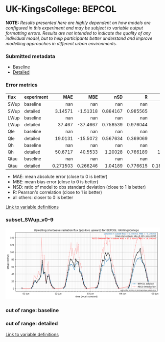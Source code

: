 # UK-KingsCollege: BEPCOL

**NOTE:** *Results presented here are highly dependent on how models are configured in this experiment and may be subject to variable output formatting errors. Results are not intended to indicate the quality of any individual model, but to help participants better understand and improve modelling approaches in different urban environments.*

### Submitted metadata

- [Baseline](BEPCOL_UK-KingsCollege_baseline_attrs.md)
- [Detailed](BEPCOL_UK-KingsCollege_detailed_attrs.md)

### Error metrics

| flux   | experiment   |        MAE |        MBE |        nSD |          R |        5th |      95th |       RMSE |      cRMSE |       AMBE |       1-nSD |         1-R |   nSkewness |   nKurtosis |    Overlap |
|:-------|:-------------|-----------:|-----------:|-----------:|-----------:|-----------:|----------:|-----------:|-----------:|-----------:|------------:|------------:|------------:|------------:|-----------:|
| SWup   | baseline     | nan        | nan        | nan        | nan        | nan        | nan       | nan        | nan        | nan        | nan         | nan         |  nan        |  nan        | nan        |
| SWup   | detailed     |   3.14571  |  -1.51318  |   0.884167 |   0.985565 |   0.53     |   8.905   |   4.89703  |   0.197341 |   1.51318  |   0.115834  |   0.0144351 |    0.155166 |    0.879433 |   0.105935 |
| LWup   | baseline     | nan        | nan        | nan        | nan        | nan        | nan       | nan        | nan        | nan        | nan         | nan         |  nan        |  nan        | nan        |
| LWup   | detailed     |  37.467    | -37.4667   |   0.758539 |   0.976044 |  22.97     |  51.505   |  39.2421   |   0.307647 |  37.4667   |   0.24146   |   0.0239564 |    0.175688 |    0.206968 |   0.446618 |
| Qle    | baseline     | nan        | nan        | nan        | nan        | nan        | nan       | nan        | nan        | nan        | nan         | nan         |  nan        |  nan        | nan        |
| Qle    | detailed     |  19.0131   | -15.5072   |   0.567634 |   0.369069 |   5.735    |  34.35    |  25.694    |   0.950377 |  15.5072   |   0.432366  |   0.630931  |    0.521849 |    0.576843 |   0.434392 |
| Qh     | baseline     | nan        | nan        | nan        | nan        | nan        | nan       | nan        | nan        | nan        | nan         | nan         |  nan        |  nan        | nan        |
| Qh     | detailed     |  50.6717   |  40.5533   |   1.20028  |   0.766189 |  16.275    |  60.35    |  65.0305   |   0.775492 |  40.5533   |   0.200277  |   0.233811  |    0.217898 |    0.439457 |   0.253108 |
| Qtau   | baseline     | nan        | nan        | nan        | nan        | nan        | nan       | nan        | nan        | nan        | nan         | nan         |  nan        |  nan        | nan        |
| Qtau   | detailed     |   0.271503 |   0.266246 |   1.04189  |   0.776615 |   0.181062 |   0.27961 |   0.305595 |   0.68355  |   0.266246 |   0.0418897 |   0.223385  |    0.527698 |    0.797056 |   0.525561 |

 - MAE: mean absolute error (close to 0 is better)
 - MBE: mean bias error (close to 0 is better)
 - NSD: ratio of model to obs standard deviation (close to 1 is better)
 - R: Pearson's correlation (close to 1 is better)
 - all others: closer to 0 is better

[Link to variable definitions](../modelattrs/variable_definitions.md)

### <a name="subset_swup_v0-9"></a>subset_SWup_v0-9
[![BEPCOL_UK-KingsCollege_subset_SWup_v0-9.png](BEPCOL_UK-KingsCollege_subset_SWup_v0-9.png)](BEPCOL_UK-KingsCollege_subset_SWup_v0-9.png)

### out of range: baseline


### out of range: detailed



[Link to variable definitions](../modelattrs/variable_definitions.md)

